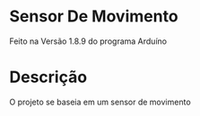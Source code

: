 # Sensor De Movimento
Feito na Versão 1.8.9 do programa Arduíno

# Descrição
O projeto se baseia em um sensor de movimento
